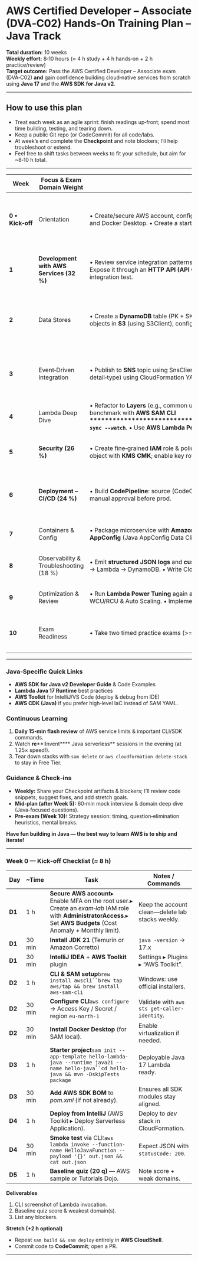 # AWS Certified Developer – Associate (DVA‑C02) **Hands‑On Training Plan – Java Track**

**Total duration:** 10 weeks\
**Weekly effort:** 8‑10 hours (≈ 4 h study + 4 h hands‑on + 2 h practice/review)\
**Target outcome:** Pass the AWS Certified Developer – Associate exam (DVA‑C02) **and** gain confidence building cloud‑native services from scratch using **Java 17** and the **AWS SDK for Java v2**.

---

## How to use this plan

- Treat each week as an agile sprint: finish readings up‑front; spend most time building, testing, and tearing down.
- Keep a public Git repo (or CodeCommit) for all code/labs.
- At week’s end complete the **Checkpoint** and note blockers; I’ll help troubleshoot or extend.
- Feel free to shift tasks between weeks to fit your schedule, but aim for \~8‑10 h total.

---

| Week              | Focus & Exam Domain Weight               | Java‑Centric Hands‑On Objectives (Free Tier where possible)                                                                                                                                                                                                                                                                                                                                                                                                                                                                                                          | Key Resources                                                                         | Checkpoints                                       |
|-------------------|------------------------------------------|----------------------------------------------------------------------------------------------------------------------------------------------------------------------------------------------------------------------------------------------------------------------------------------------------------------------------------------------------------------------------------------------------------------------------------------------------------------------------------------------------------------------------------------------------------------------|---------------------------------------------------------------------------------------|---------------------------------------------------|
| **0 • Kick‑off**  | Orientation                              | • Create/secure AWS account, configure **Budgets & Alerts**. • Install **JDK 17**, IntelliJ IDEA / VS Code (AWS Toolkit plugin). • Install & configure **AWS CLI v2**, **AWS SAM CLI**, and Docker Desktop. • Create a starter Maven project and include the **AWS SDK v2 BOM**. • Skim the **Exam Guide** and blueprint, take a 20‑question baseline quiz.                                                                                                                                                                                                          | Exam Guide PDF; AWS Free Tier docs; AWS Toolkit for IntelliJ; AWS CLI & SAM workshops | Baseline quiz score logged; SDK sample compiles   |
| **1**             | **Development with AWS Services (32 %)** | • Review service integration patterns (sync vs async, orchestration vs choreography). • Run `sam init --app-template hello-lambda-java` to scaffold a **Java 17 Lambda**. • Expose it through an **HTTP API (API Gateway)**. • Write **JUnit 5** unit tests, build with Maven, deploy with `sam deploy`. • Use the **AWS SDK v2 LambdaClient** from a local integration test.                                                                                                                                                                                        | AWS “Getting Started with Lambda (Java)” workshop; Serverless Land patterns           | Code pushed; unit & integ tests pass in CodeBuild |
| **2**             | Data Stores                              | • Create a **DynamoDB** table (PK + SK). • Perform CRUD with the **DynamoDbEnhancedClient** (Java v2). • Add **DAX** or **ElastiCache Redis** read‑through caching. • Store objects in **S3** (using S3Client), configure lifecycle to Glacier Instant.                                                                                                                                                                                                                                                                                                              | DynamoDB Developer Guide (Java examples); S3 Java examples; DynamoDB Labs             | CLI query vs scan quiz ≥ 80 %; budget check       |
| **3**             | Event‑Driven Integration                 | • Publish to **SNS** topic using SnsClient; subscribe **SQS** queue. • Trigger Lambda (Java) from SQS with batch size = 5. • Create **EventBridge** custom bus & rule (filter by detail‑type) using CloudFormation YAML.                                                                                                                                                                                                                                                                                                                                             | AWS Samples: Serverless Airline (Java branch); EventBridge StackSets workshop         | DLQ has failed‑event count ≤ 1                    |
| **4**             | Lambda Deep Dive                         | • Refactor to **Layers** (e.g., common utilities jar). • Externalise config via **AWS SAM Parameters** and env vars. • Configure **reserved concurrency**, timeout, memory; benchmark with **AWS SAM CLI \*\*\*\*\*\*\*\*\*\*\*\*\*\*\*\*\*\*\*\*\*\*\*\*\*\*\*\*\*\*\*\*\*\*\*\*\*\*\*\*\*\*\*\*\*\*\*\*\*\*\*\*\*\*\*\*\*\*\*\*\*\*\*\*\*\*\*\*\*\*\*\*\*\*\*\*\*\*\*\*\*\*\*\*\*\*\*\*\*\*\*\*\*\*\*\*\*\*\*\*\*\*\*\*\*\*\*\*\*\*\*\*\*\*\*\*\*\*\*\*****`sam sync --watch`**. • Use **AWS Lambda Power Tuning** state machine and interpret cost/perf heat‑map. | AWS SAM Docs (Java); Lambda Power Tuning repo                                         | 95th‑pct latency improved ≥ 20 %                  |
| **5**             | **Security (26 %)**                      | • Create fine‑grained **IAM** role & policy JSON for Lambda (least privilege). • Add **Amazon Cognito** user pool; update API Gateway authorizer to validate **JWT**. • Encrypt S3 object with **KMS CMK**; enable key rotation; decrypt via Java crypto client.                                                                                                                                                                                                                                                                                                     | IAM & Cognito Dev Guides; AWS KMS Java examples                                       | IAM Policy Simulator shows only required actions  |
| **6**             | **Deployment – CI/CD (24 %)**            | • Build **CodePipeline**: source (CodeCommit or GitHub) → **CodeBuild** (Maven test) → `sam deploy` to **dev** & **prod** stages (blue/green). • Publish artifacts to **CodeArtifact**. • Add manual approval before prod.                                                                                                                                                                                                                                                                                                                                           | CI/CD for Serverless (Java path); CodePipeline labs; CodeBuild Maven sample           | Pipeline green end‑to‑end; prod alias at v > 1    |
| **7**             | Containers & Config                      | • Package microservice with **Amazon Corretto 17** base image; push to **ECR**. • Deploy with **AWS Copilot** → Fargate ECS service. • Externalise runtime parameters via **AWS AppConfig** (Java AppConfig Data Client).                                                                                                                                                                                                                                                                                                                                            | AWS Copilot Workshop; AppConfig Java samples                                          | `/health` endpoint returns 200 OK via ALB         |
| **8**             | Observability & Troubleshooting (18 %)   | • Emit **structured JSON logs** and **custom metrics** using **EMF** from Lambda (Log4j2 JSON layout). • Trace requests with **AWS X‑Ray** SDK (Java agent) across API Gateway → Lambda → DynamoDB. • Write CloudWatch Logs Insights query to find p95 latency.                                                                                                                                                                                                                                                                                                      | Observability workshop; X‑Ray Java agent docs                                         | Dashboard shows p95 < 500 ms                      |
| **9**             | Optimization & Review                    | • Run **Lambda Power Tuning** again after memory adjustments; compare cost curves. • Stress‑test DynamoDB with **`amazon-dynamodb-sample`**\*\* JMH tool\*\*; fine‑tune WCU/RCU & Auto Scaling. • Implement retry with **exponential backoff + jitter** using `RetryPolicy` in SDK v2.                                                                                                                                                                                                                                                                               | Well‑Architected Labs; AWS Cost Explorer                                              | Forecast shows monthly cost within target         |
| **10**            | Exam Readiness                           | • Take two timed practice exams (>= 80 % each). • Revisit weakest domains via targeted labs. • Book exam; run Pearson VUE system test.                                                                                                                                                                                                                                                                                                                                                                                                                               | Official Practice Set; Tutorials Dojo (Java explanations)                             | Practice exams passed; exam scheduled             |

---

### Java‑Specific Quick Links

- **AWS SDK for Java v2 Developer Guide** & Code Examples
- **Lambda Java 17 Runtime** best practices
- **AWS Toolkit** for IntelliJ/VS Code (deploy & debug from IDE)
- **AWS CDK (Java)** if you prefer high‑level IaC instead of SAM YAML.

### Continuous Learning

1. **Daily 15‑min flash review** of AWS service limits & important CLI/SDK commands.
2. Watch **re**\*\*:Invent\*\*\*\* Java serverless\*\* sessions in the evening (at 1.25× speed!).
3. Tear down stacks with `sam delete` or `aws cloudformation delete-stack` to stay in Free Tier.

### Guidance & Check‑ins

- **Weekly:** Share your Checkpoint artifacts & blockers; I'll review code snippets, suggest fixes, and add stretch goals.
- **Mid‑plan (after Week 5):** 60‑min mock interview & domain deep dive (Java‑focused questions).
- **Pre‑exam (Week 10):** Strategy session: timing, question‑elimination heuristics, mental breaks.

**Have fun building in Java — the best way to learn AWS is to ship and iterate!**

---

### Week 0 — Kick‑off Checklist (≈ 8 h)

| Day     | \~Time | Task                                                                                                                                                                   | Notes / Commands                                  |
|---------|--------|------------------------------------------------------------------------------------------------------------------------------------------------------------------------|---------------------------------------------------|
| **D1**  | 1 h    | **Secure AWS account**▸ Enable MFA on the root user.▸ Create an *exam‑lab* IAM role with **AdministratorAccess**.▸ Set **AWS Budgets** (Cost Anomaly + Monthly limit). | Keep the account clean—delete lab stacks weekly.  |
| **D1**  | 30 min | **Install JDK 21** (Temurin or Amazon Corretto)                                                                                                                        | `java -version` → 17.x                            |
| **D1**  | 30 min | **IntelliJ IDEA** + **AWS Toolkit** plugin                                                                                                                             | Settings ▸ Plugins ▸ “AWS Toolkit”.               |
| **D2**  | 1 h    | **CLI & SAM setup**`brew install awscli``brew tap aws/tap && brew install aws-sam-cli`                                                                                 | Windows: use official installers.                 |
| **D2**  | 30 min | **Configure CLI**`aws configure` → Access Key / Secret / region `eu-north-1`                                                                                           | Validate with `aws sts get-caller-identity`.      |
| **D2**  | 30 min | **Install Docker Desktop** (for SAM local).                                                                                                                            | Enable virtualization if needed.                  |
| **D3**  | 1 h    | **Starter project**`sam init --app-template hello-lambda-java --runtime java21 --name hello-java``cd hello-java && mvn -DskipTests package`                            | Deployable Java 17 Lambda ready.                  |
| **D3**  | 30 min | **Add AWS SDK BOM** to *pom.xml* (if not already).                                                                                                                     | Ensures all SDK modules stay aligned.             |
| **D4**  | 1 h    | **Deploy from IntelliJ** (AWS Toolkit ▸ Deploy Serverless Application).                                                                                                | Deploy to *dev* stack in CloudFormation.          |
| **D4**  | 30 min | **Smoke test** via CLI:`aws lambda invoke --function-name HelloJavaFunction --payload '{}' out.json && cat out.json`                                                   | Expect JSON with `statusCode: 200`.               |
| **D5**  | 1 h    | **Baseline quiz (20 q)** — AWS sample or Tutorials Dojo.                                                                                                               | Note score + weak domains.                        |

**Deliverables**

1. CLI screenshot of Lambda invocation.
2. Baseline quiz score & weakest domain(s).
3. List any blockers.

**Stretch (+2 h optional)**

- Repeat `sam build && sam deploy` entirely in **AWS CloudShell**.
- Commit code to **CodeCommit**; open a PR.

---
